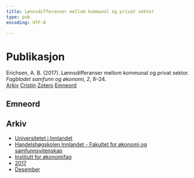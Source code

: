 ```yaml
---
title: Lønnsdifferanser mellom kommunal og privat sektor
type: pub
encoding: UTF-8

---
```

<h1>Publikasjon</h1>
<article id="csl-bib-container-HVXEYTZT" class="csl-bib-container">
  <div class="csl-bib-body"> <div class="csl-entry">Erichsen, A. B. (2017). Lønnsdifferanser mellom kommunal og privat sektor. <i>Fagbladet samfunn og økonomi</i>, <i>2</i>, 8–24.</div> </div>
  <div class="csl-bib-buttons">
    <a href="#taxonomy-article-HVXEYTZT" alt="archive" class="csl-bib-button">Arkiv</a>
    <a href="https://app.cristin.no/results/show.jsf?id=1530841" alt="Cristin" class="csl-bib-button">Cristin</a>
    <a href="http://zotero.org/groups/5881554/items/HVXEYTZT" alt="Zotero" class="csl-bib-button">Zotero</a>
    <a href="#keywords-article-HVXEYTZT" alt="keywords" class="csl-bib-button">Emneord</a>
  </div>
  <div id="csl-bib-meta-container-HVXEYTZT"></div>
</article>
<div id="csl-bib-meta-HVXEYTZT" class="csl-bib-meta">
  <article id="keywords-article-HVXEYTZT" class="keywords-article">
    <h1>Emneord</h1>
    
  </article>
  <article id="taxonomy-article-HVXEYTZT" class="taxonomy-article">
    <h1>Arkiv</h1>
    <ul>
      <li>
        <a href="/nn/archive/?key=3DCRN523">Universitetet i Innlandet</a>
      </li>
      <li>
        <a href="/nn/archive/?key=DU8Q9LN9">Handelshøgskolen Innlandet - Fakultet for økonomi og samfunnsvitenskap</a>
      </li>
      <li>
        <a href="/nn/archive/?key=3IQA89I8">Institutt for økonomifag</a>
      </li>
      <li>
        <a href="/nn/archive/?key=XK3XPH22">2017</a>
      </li>
      <li>
        <a href="/nn/archive/?key=DKBNF8V7">Desember</a>
      </li>
    </ul>
  </article>
</div>
